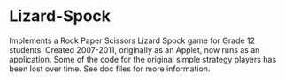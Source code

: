 # Lizard-Spock
Implements a Rock Paper Scissors Lizard Spock game for Grade 12 students. Created 2007-2011, originally as an Applet, now runs as an application. Some of the code for the original simple strategy players has been lost over time. See doc files for more information.
